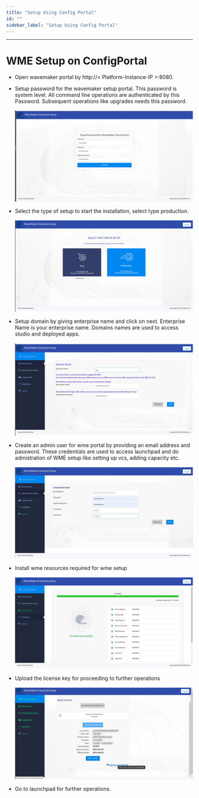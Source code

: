 ```yaml
---
title: "Setup Using Config Portal"
id: ""
sidebar_label: "Setup Using Config Portal"
---
```

---
# WME Setup on ConfigPortal

- Open wavemaker portal by http://< Platform-Instance-IP >:8080.
- Setup password for the wavemaker setup portal. This password is system level. All command line operations are authenticated by this Password. Subsequent operations like upgrades needs this password.
    <br/><br/>
    [![](/learn/assets/wme-setup/wme-portal-setup/setting-username-and-password.png)](/learn/assets/wme-setup/wme-portal-setup/setting-username-and-password.png)

- Select the type of setup to start the installation, select type production.
    <br/><br/>
    [![](/learn/assets/wme-setup/wme-portal-setup/type-of-setup.png)](/learn/assets/wme-setup/wme-portal-setup/type-of-setup.png)

- Setup domain by giving enterprise name and click on next. Enterprise Name is your enterprise name. Domains names are used to access studio and deployed apps.
    <br/><br/>
    [![](/learn/assets/wme-setup/wme-portal-setup/domain-setup.png)](/learn/assets/wme-setup/wme-portal-setup/domain-setup.png)

- Create an admin user for wme portal by providing an email address and password. These credentials are used to access launchpad and do admistration of WME setup like setting up vcs, adding capacity etc.
    <br/><br/>
    [![](/learn/assets/wme-setup/wme-portal-setup/creating-admin-user.jpg)](/learn/assets/wme-setup/wme-portal-setup/creating-admin-user.jpg)

- Install wme resources required for wme setup
    <br/><br/>
    [![](/learn/assets/wme-setup/wme-portal-setup/installation.png)](/learn/assets/wme-setup/wme-portal-setup/installation.png)

- Upload the license key for proceeding to further operations
	<br/><br/>
    [![](/learn/assets/wme-setup/wme-portal-setup/apply-license.jpg)](/learn/assets/wme-setup/wme-portal-setup/apply-license.jpg)
    
- Go to launchpad for further operations.

